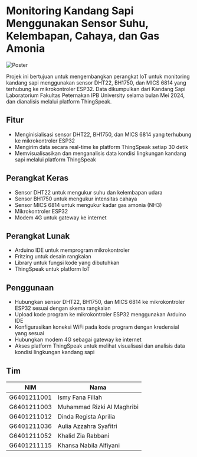# Monitoring Kandang Sapi Menggunakan Sensor Suhu, Kelembapan, Cahaya, dan Gas Amonia

![Poster](poster.png)

Projek ini bertujuan untuk mengembangkan perangkat IoT untuk monitoring kandang sapi menggunakan sensor DHT22, BH1750, dan MICS 6814 yang terhubung ke mikrokontroler ESP32. Data dikumpulkan dari Kandang Sapi Laboratorium Fakultas Peternakan IPB University selama bulan Mei 2024, dan dianalisis melalui platform ThingSpeak.

## Fitur

- Menginisialisasi sensor DHT22, BH1750, dan MICS 6814 yang terhubung ke mikrokontroler ESP32
- Mengirim data secara real-time ke platform ThingSpeak setiap 30 detik
- Memvisualisasikan dan menganalisis data kondisi lingkungan kandang sapi melalui platform ThingSpeak

## Perangkat Keras

- Sensor DHT22 untuk mengukur suhu dan kelembapan udara
- Sensor BH1750 untuk mengukur intensitas cahaya
- Sensor MICS 6814 untuk mengukur kadar gas amonia (NH3)
- Mikrokontroler ESP32
- Modem 4G untuk gateway ke internet

## Perangkat Lunak

- Arduino IDE untuk memprogram mikrokontroler
- Fritzing untuk desain rangkaian
- Library untuk fungsi kode yang dibutuhkan
- ThingSpeak untuk platform IoT

## Penggunaan

- Hubungkan sensor DHT22, BH1750, dan MICS 6814 ke mikrokontroler ESP32 sesuai dengan skema rangkaian
- Upload kode program ke mikrokontroler ESP32 menggunakan Arduino IDE
- Konfigurasikan koneksi WiFi pada kode program dengan kredensial yang sesuai
- Hubungkan modem 4G sebagai gateway ke internet
- Akses platform ThingSpeak untuk melihat visualisasi dan analisis data kondisi lingkungan kandang sapi


## Tim

| NIM          | Nama                        |
|--------------|-----------------------------|
| G6401211001  | Ismy Fana Fillah            |
| G6401211003  | Muhammad Rizki Al Maghribi  |
| G6401211012  | Dinda Regista Aprilia       |
| G6401211036  | Aulia Azzahra Syafitri      |
| G6401211052  | Khalid Zia Rabbani          |
| G6401211115  | Khansa Nabila Alfiyani      |
